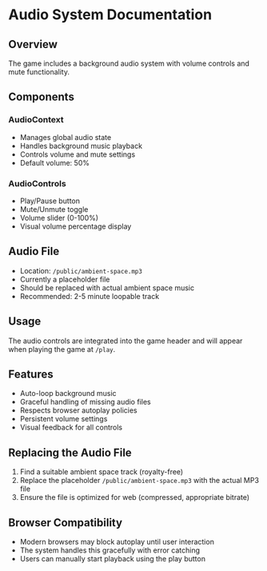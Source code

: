 # Audio System Documentation

## Overview
The game includes a background audio system with volume controls and mute functionality.

## Components

### AudioContext
- Manages global audio state
- Handles background music playback
- Controls volume and mute settings
- Default volume: 50%

### AudioControls
- Play/Pause button
- Mute/Unmute toggle
- Volume slider (0-100%)
- Visual volume percentage display

## Audio File
- Location: `/public/ambient-space.mp3`
- Currently a placeholder file
- Should be replaced with actual ambient space music
- Recommended: 2-5 minute loopable track

## Usage
The audio controls are integrated into the game header and will appear when playing the game at `/play`.

## Features
- Auto-loop background music
- Graceful handling of missing audio files
- Respects browser autoplay policies
- Persistent volume settings
- Visual feedback for all controls

## Replacing the Audio File
1. Find a suitable ambient space track (royalty-free)
2. Replace the placeholder `/public/ambient-space.mp3` with the actual MP3 file
3. Ensure the file is optimized for web (compressed, appropriate bitrate)

## Browser Compatibility
- Modern browsers may block autoplay until user interaction
- The system handles this gracefully with error catching
- Users can manually start playback using the play button